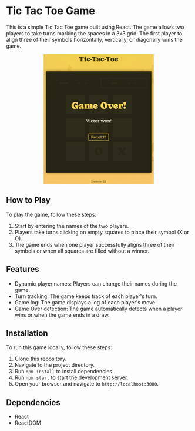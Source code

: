 # Tic Tac Toe Game

This is a simple Tic Tac Toe game built using React. The game allows two players to take turns marking the spaces in a 3x3 grid. The first player to align three of their symbols horizontally, vertically, or diagonally wins the game.

<p align="center">
  <img src="./public/tictactoe.png" alt="Tic Tac Toe">
</p>

## How to Play

To play the game, follow these steps:

1. Start by entering the names of the two players.
2. Players take turns clicking on empty squares to place their symbol (X or O).
3. The game ends when one player successfully aligns three of their symbols or when all squares are filled without a winner.

## Features

- Dynamic player names: Players can change their names during the game.
- Turn tracking: The game keeps track of each player's turn.
- Game log: The game displays a log of each player's move.
- Game Over detection: The game automatically detects when a player wins or when the game ends in a draw.

## Installation

To run this game locally, follow these steps:

1. Clone this repository.
2. Navigate to the project directory.
3. Run `npm install` to install dependencies.
4. Run `npm start` to start the development server.
5. Open your browser and navigate to `http://localhost:3000`.

## Dependencies

- React
- ReactDOM


